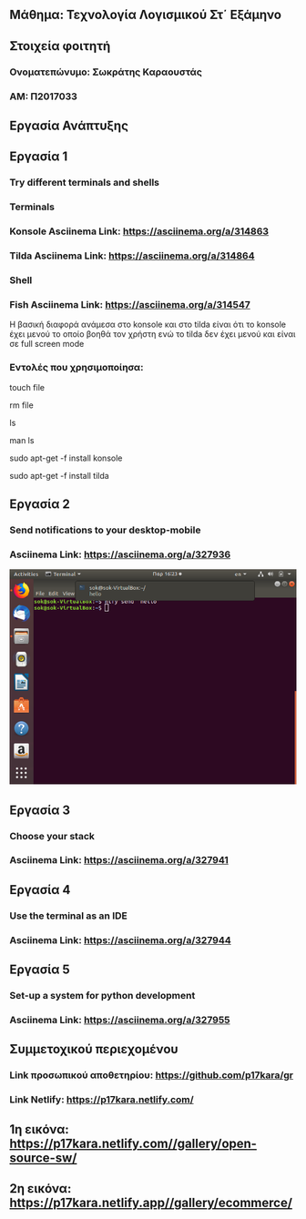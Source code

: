 ## Μάθημα: Τεχνολογία Λογισμικού Στ΄ Εξάμηνο
## Στοιχεία φοιτητή
### Ονοματεπώνυμο: Σωκράτης Καραουστάς
### ΑΜ: Π2017033

## Εργασία Ανάπτυξης
## Εργασία 1
### Try different terminals and shells

### Terminals
### Konsole Asciinema Link: https://asciinema.org/a/314863
### Tilda Asciinema Link: https://asciinema.org/a/314864

### Shell
### Fish Asciinema Link: https://asciinema.org/a/314547

Η βασική διαφορά ανάμεσα στο konsole και στο tilda είναι ότι το konsole έχει μενού το οποίο βοηθά τον χρήστη ενώ το tilda δεν έχει μενού και είναι σε full screen mode

### Εντολές που χρησιμοποίησα:

touch file

rm file

ls

man ls

sudo apt-get -f install konsole

sudo apt-get -f install tilda

## Εργασία 2
### Send notifications to your desktop-mobile
### Asciinema Link: https://asciinema.org/a/327936
![Screenshot](Screenshot-1.png)

## Εργασία 3
### Choose your stack
### Asciinema Link: https://asciinema.org/a/327941

## Εργασία 4
### Use the terminal as an IDE
### Asciinema Link: https://asciinema.org/a/327944

## Εργασία 5
### Set-up a system for python development
### Asciinema Link: https://asciinema.org/a/327955


## Συμμετοχικού περιεχομένου
### Link προσωπικού αποθετηρίου: https://github.com/p17kara/gr
### Link Netlify: https://p17kara.netlify.com/
## 1η εικόνα: https://p17kara.netlify.com//gallery/open-source-sw/
## 2η εικόνα: https://p17kara.netlify.app//gallery/ecommerce/

